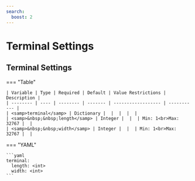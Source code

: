 ```yaml
---
search:
  boost: 2
---
```


# Terminal Settings

## Terminal Settings

=== "Table"

    | Variable | Type | Required | Default | Value Restrictions | Description |
    | -------- | ---- | -------- | ------- | ------------------ | ----------- |
    | <samp>terminal</samp> | Dictionary |  |  |  |  |
    | <samp>&nbsp;&nbsp;length</samp> | Integer |  |  | Min: 1<br>Max: 32767 |  |
    | <samp>&nbsp;&nbsp;width</samp> | Integer |  |  | Min: 1<br>Max: 32767 |  |

=== "YAML"

    ```yaml
    terminal:
      length: <int>
      width: <int>
    ```
